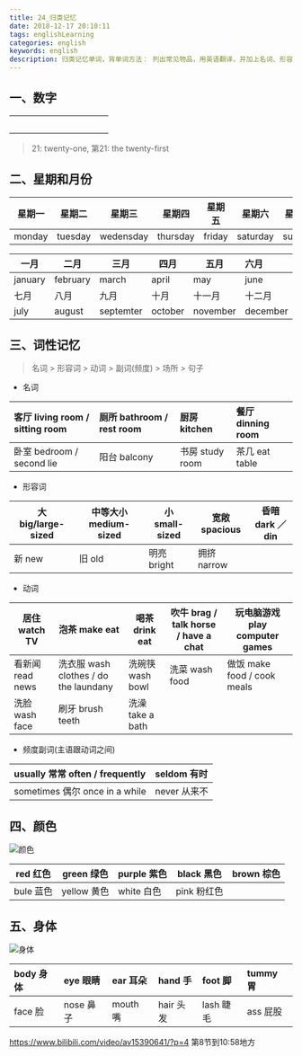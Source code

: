 ```yaml
---
title: 24_归类记忆
date: 2018-12-17 20:10:11
tags: englishLearning
categories: english
keywords: english
description: 归类记忆单词，背单词方法： 列出常见物品，用英语翻译，并加上名词、形容词、副词等进行修饰。
---
```


## 一、数字


|      |      |      |      |      |      |      |      |      |      |      |
| --- | --- | --- | --- | --- | --- | --- | --- | --- | --- | --- |
|      |      |      |      |      |      |      |      |      |      |      |
|      |      |      |      |      |      |      |      |      |      |      |
|      |      |      |      |      |      |      |      |      |      |      |
|      |      |      |      |      |      |      |      |      |      |      |
|      |      |      |      |      |      |      |      |      |      |      |

> 21: twenty-one, 第21: the twenty-first

## 二、星期和月份  


| 星期一 | 星期二 | 星期三 | 星期四 | 星期五 | 星期六 | 星期天 |
| --- | --- | --- | --- | --- | --- | --- |
| monday | tuesday | wedensday | thursday | friday | saturday | sunday |


| 一月 | 二月 | 三月 | 四月 | 五月 | 六月 |
| --- | --- | --- | --- | --- | :-- |
| january | february | march | april | may | june |
| 七月 | 八月 | 九月 | 十月 | 十一月  | 十二月 |
| july | august | septemter | october | november | december |

## 三、词性记忆

>  名词  > 形容词 > 动词  > 副词(频度) > 场所 > 句子

- 名词

|客厅 living room / sitting room|厕所 bathroom / rest room|厨房 kitchen|餐厅 dinning room|
|:---|:---|:---|:---|
|卧室 bedroom / second lie|阳台 balcony |书房 study room|茶几 eat table|

- 形容词

| 大 big/large-sized  | 中等大小 medium-sized | 小 small-sized | 宽敞 spacious | 昏暗 dark ／ din |
| --- | --- | --- | --- | --- |
| 新 new  | 旧 old | 明亮 bright | 拥挤 narrow |  |

- 动词

| 居住 watch TV |泡茶 make eat| 喝茶 drink eat  |吹牛 brag / talk horse / have a chat|玩电脑游戏 play computer games|
| --- | --- | --- | ---| --- |
| 看新闻 read news | 洗衣服 wash clothes / do the laundany| 洗碗筷 wash bowl |洗菜 wash food|做饭 make food / cook meals |
|洗脸 wash face|刷牙 brush teeth|洗澡 take a bath||


- 频度副词(主语跟动词之间)

|usually 常常 often / frequently|seldom 有时| 
|:---|:---|
|sometimes 偶尔 once in a while|never 从来不|



## 四、颜色

![颜色](https://gaoqisen.github.io/GraphBed/201812/20181231180752.png)

| red 红色 | green 绿色 | purple 紫色 |black 黑色|brown 棕色|
| --- | --- | --- |---|---|
| bule 蓝色 | yellow 黄色 | white 白色|pink 粉红色|


## 五、身体

![身体](https://gaoqisen.github.io/GraphBed/201812/20181231180141.png)

|body 身体|eye 眼睛|ear 耳朵|hand 手|foot 脚|tummy 胃| 
|:---|:---|:---|:---|:---|:---|
|face 脸|nose 鼻子|mouth 嘴|hair 头发|lash 睫毛|ass 屁股|

https://www.bilibili.com/video/av15390641/?p=4  第8节到10:58地方

